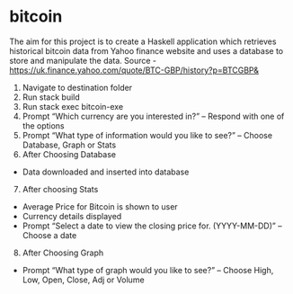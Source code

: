 # bitcoin
The aim for this project is to create a Haskell application which retrieves historical bitcoin data from 
Yahoo finance website and uses a database to store and manipulate the data.
Source - https://uk.finance.yahoo.com/quote/BTC-GBP/history?p=BTCGBP&

1) Navigate to destination folder
2) Run stack build
3) Run stack exec bitcoin-exe
4) Prompt “Which currency are you interested in?” – Respond with one of the
options
5) Prompt “What type of information would you like to see?” – Choose
Database, Graph or Stats
6) After Choosing Database
- Data downloaded and inserted into database
7) After choosing Stats
- Average Price for Bitcoin is shown to user
- Currency details displayed
- Prompt “Select a date to view the closing price for. (YYYY-MM-DD)” –
Choose a date
8) After Choosing Graph
- Prompt “What type of graph would you like to see?” – Choose High, Low,
Open, Close, Adj or Volume